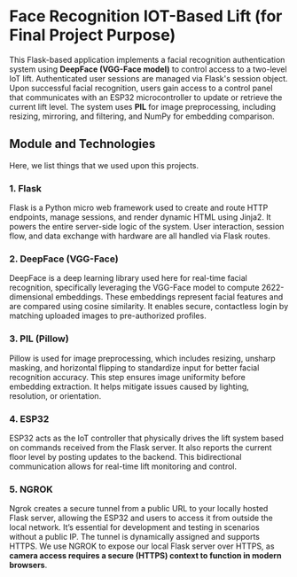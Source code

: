 # Face Recognition IOT-Based Lift (for Final Project Purpose)

This Flask-based application implements a facial recognition authentication system using **DeepFace (VGG-Face model)** to control access to a two-level IoT lift. Authenticated user sessions are managed via Flask's session object. Upon successful facial recognition, users gain access to a control panel that communicates with an ESP32 microcontroller to update or retrieve the current lift level. The system uses **PIL** for image preprocessing, including resizing, mirroring, and filtering, and NumPy for embedding comparison.

## Module and Technologies

Here, we list things that we used upon this projects.

### 1. Flask
Flask is a Python micro web framework used to create and route HTTP endpoints, manage sessions, and render dynamic HTML using Jinja2. It powers the entire server-side logic of the system. User interaction, session flow, and data exchange with hardware are all handled via Flask routes.

### 2. DeepFace (VGG-Face)
DeepFace is a deep learning library used here for real-time facial recognition, specifically leveraging the VGG-Face model to compute 2622-dimensional embeddings. These embeddings represent facial features and are compared using cosine similarity. It enables secure, contactless login by matching uploaded images to pre-authorized profiles.

### 3. PIL (Pillow)
Pillow is used for image preprocessing, which includes resizing, unsharp masking, and horizontal flipping to standardize input for better facial recognition accuracy. This step ensures image uniformity before embedding extraction. It helps mitigate issues caused by lighting, resolution, or orientation.

### 4. ESP32
ESP32 acts as the IoT controller that physically drives the lift system based on commands received from the Flask server. It also reports the current floor level by posting updates to the backend. This bidirectional communication allows for real-time lift monitoring and control.

### 5. NGROK
Ngrok creates a secure tunnel from a public URL to your locally hosted Flask server, allowing the ESP32 and users to access it from outside the local network. It’s essential for development and testing in scenarios without a public IP. The tunnel is dynamically assigned and supports HTTPS. We use NGROK to expose our local Flask server over HTTPS, as **camera access requires a secure (HTTPS) context to function in modern browsers**.
